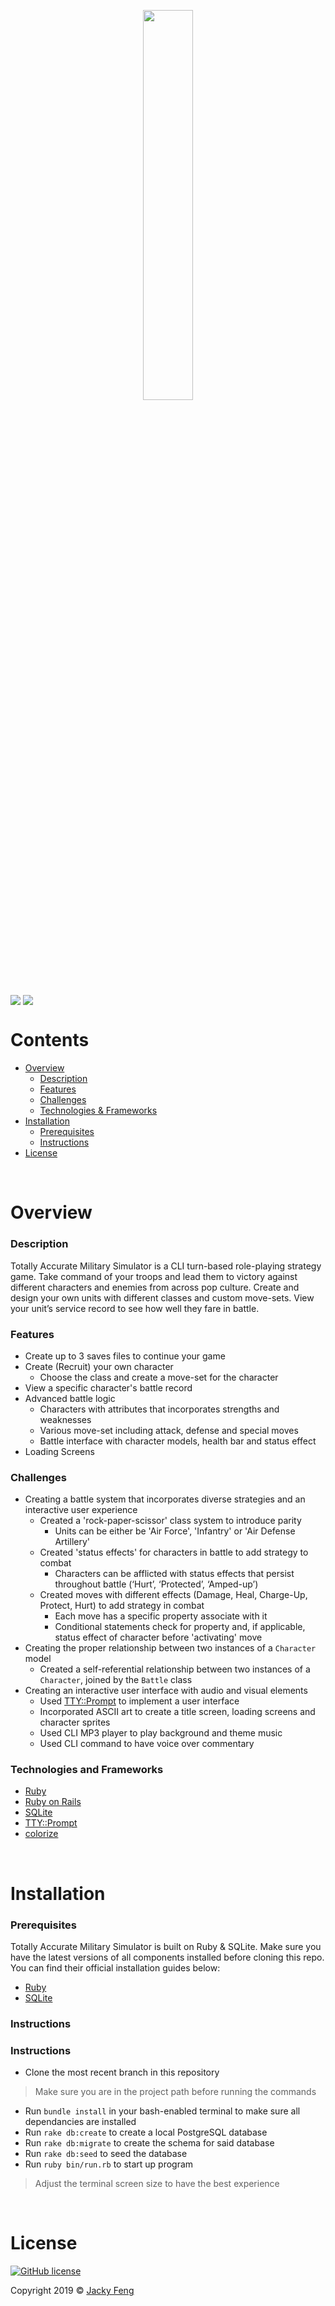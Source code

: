 <p align="center"><img width=40% src="https://i.imgur.com/Do9anPh.jpg?1"></p>

<p>
  <img align="center" src="https://img.shields.io/badge/SQLite-3.30.1-336791">
  <img align="center" src="https://img.shields.io/badge/Ruby-2.6.1-CC342D">
</p>

# Contents
- [Overview](#overview)
  - [Description](#description)
  - [Features](#features)
  - [Challenges](#challenges)
  - [Technologies & Frameworks](#technologies-and-frameworks)
- [Installation](#installation)
    - [Prerequisites](#prerequisites)
    - [Instructions](#instructions)
- [License](#license)

&nbsp;

# Overview
  ### Description
  Totally Accurate Military Simulator is a CLI turn-based role-playing strategy game. Take command of your troops and lead them to victory against different characters and enemies from across pop culture. Create and design your own units with different classes and custom move-sets. View your unit’s service record to see how well they fare in battle.  
  
  ### Features
  - Create up to 3 saves files to continue your game
  - Create (Recruit) your own character
    - Choose the class and create a move-set for the character 
  - View a specific character's battle record
  - Advanced battle logic
    - Characters with attributes that incorporates strengths and weaknesses
    - Various move-set including attack, defense and special moves
    - Battle interface with character models, health bar and status effect
  - Loading Screens
  
  ### Challenges
  - Creating a battle system that incorporates diverse strategies and an interactive user experience
    - Created a 'rock-paper-scissor' class system to introduce parity
    	 - Units can be either be 'Air Force', 'Infantry' or 'Air Defense Artillery'
    - Created 'status effects' for characters in battle to add strategy to combat
      - Characters can be afflicted with status effects that persist throughout battle (‘Hurt’, ‘Protected’, ‘Amped-up’) 
    - Created moves with different effects (Damage, Heal, Charge-Up, Protect, Hurt) to add strategy in combat
    	 - Each move has a specific property associate with it
      - Conditional statements check for property and, if applicable, status effect of character before 'activating' move
  - Creating the proper relationship between two instances of a `Character` model
    - Created a self-referential relationship between two instances of a `Character`, joined by the `Battle` class
  - Creating an interactive user interface with audio and visual elements
    - Used [TTY::Prompt](https://github.com/piotrmurach/tty-prompt) to implement a user interface
    - Incorporated ASCII art to create a title screen, loading screens and character sprites
    - Used CLI MP3 player to play background and theme music
    - Used CLI command to have voice over commentary
  
  ### Technologies and Frameworks
  - [Ruby](https://www.ruby-lang.org/en/)
  - [Ruby on Rails](https://rubyonrails.org/)
  - [SQLite](https://www.sqlite.org/index.html)
  - [TTY::Prompt](https://github.com/piotrmurach/tty-prompt)
  - [colorize](https://github.com/fazibear/colorize)
  
&nbsp;
 
# Installation
  ### Prerequisites
  Totally Accurate Military Simulator is built on Ruby & SQLite. Make sure you have the latest versions of all components installed before cloning this repo. You can find their official installation guides below:
  
  - [Ruby](https://www.ruby-lang.org/en/documentation/installation/)
  - [SQLite](https://www.sqlite.org/download.html)
  
  ### Instructions
### Instructions
  - Clone the most recent branch in this repository
  > Make sure you are in the project path before running the commands
  - Run `bundle install` in your bash-enabled terminal to make sure all dependancies are installed
  - Run `rake db:create` to create a local PostgreSQL database
  - Run `rake db:migrate` to create the schema for said database
  - Run `rake db:seed` to seed the database
  - Run `ruby bin/run.rb` to start up program
  > Adjust the terminal screen size to have the best experience
 
&nbsp;

# License
<a href="https://github.com/jfeng530/HTFML-Forum/blob/master/LICENSE"><img alt="GitHub license" src="https://img.shields.io/github/license/jfeng530/nba_frontend?color=blue"></a>

Copyright 2019 © [Jacky Feng](https://github.com/jfeng530)
